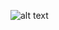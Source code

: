 ![alt text](https://s3.amazonaws.com/intranet-projects-files/holbertonschool-higher-level_programming+/305/4724718.jpg)
